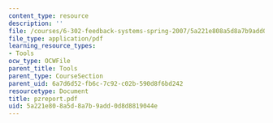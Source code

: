 ```yaml
---
content_type: resource
description: ''
file: /courses/6-302-feedback-systems-spring-2007/5a221e808a5d8a7b9add0d8d8819044e_pzreport.pdf
file_type: application/pdf
learning_resource_types:
- Tools
ocw_type: OCWFile
parent_title: Tools
parent_type: CourseSection
parent_uid: 6a7d6d52-fb6c-7c92-c02b-590d8f6bd242
resourcetype: Document
title: pzreport.pdf
uid: 5a221e80-8a5d-8a7b-9add-0d8d8819044e
---
```

